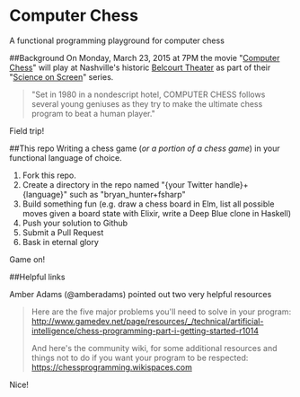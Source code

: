 # Computer Chess
A functional programming playground for computer chess

##Background
On Monday, March 23, 2015 at 7PM the movie "[Computer Chess](http://www.belcourt.org/events/computer-chess.653869)" will play at Nashville's historic [Belcourt Theater](http://www.belcourt.org/) as part of their "[Science on Screen](http://www.belcourt.org/events/science-on-screen-connecting-cinematic-art-with-hard-science.1380736)" series.

>"Set in 1980 in a nondescript hotel, COMPUTER CHESS follows several young geniuses as they try to make the ultimate chess program to beat a human player."

Field trip! 

##This repo
Writing a chess game (_or a portion of a chess game_) in your functional language of choice. 

1. Fork this repo. 
2. Create a directory in the repo named "{your Twitter handle}+{language}" such as "bryan_hunter+fsharp"
3. Build something fun (e.g. draw a chess board in Elm, list all possible moves given a board state with Elixir, write a Deep Blue clone in Haskell)
3. Push your solution to Github
4. Submit a Pull Request
5. Bask in eternal glory

Game on!

##Helpful links

Amber Adams (@amberadams) pointed out two very helpful resources  
> Here are the five major problems you'll need to solve in your program:
> http://www.gamedev.net/page/resources/_/technical/artificial-intelligence/chess-programming-part-i-getting-started-r1014
>
> And here's the community wiki, for some additional resources and things not to do if you want your program to be respected: https://chessprogramming.wikispaces.com
> 

Nice!
